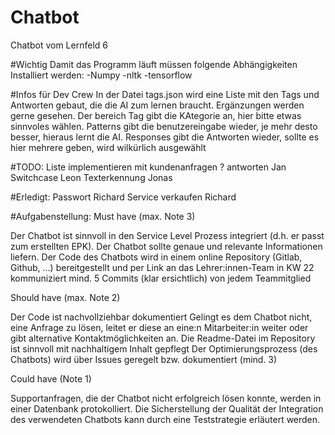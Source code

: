 # Chatbot
Chatbot vom Lernfeld 6

#Wichtig
Damit das Programm läuft müssen folgende Abhängigkeiten Installiert werden:
-Numpy
-nltk
-tensorflow

#Infos für Dev Crew
In der Datei tags.json wird eine Liste mit den Tags und Antworten gebaut, die die AI zum lernen braucht.
Ergänzungen werden gerne gesehen.
Der bereich Tag gibt die KAtegorie an, hier bitte etwas sinnvoles wählen.
Patterns gibt die benutzereingabe wieder, je mehr desto besser, hieraus lernt die AI.
Responses gibt die Antworten wieder, sollte es hier mehrere geben, wird wilkürlich ausgewählt

#TODO: 
Liste implementieren mit kundenanfragen ?
antworten Jan
Switchcase Leon
Texterkennung Jonas

#Erledigt:
Passwort Richard 
Service verkaufen Richard

#Aufgabenstellung:
Must have (max. Note 3)

Der Chatbot ist sinnvoll in den Service Level Prozess integriert (d.h. er passt zum erstellten EPK). 
Der Chatbot sollte genaue und relevante Informationen liefern.
Der Code des Chatbots wird in einem online Repository (Gitlab, Github, …) bereitgestellt und per Link an das Lehrer:innen-Team in KW 22 kommuniziert
mind. 5 Commits (klar ersichtlich) von jedem Teammitglied

Should have (max. Note 2)

Der Code ist nachvollziehbar dokumentiert
Gelingt es dem Chatbot nicht, eine Anfrage zu lösen, leitet er diese an eine:n Mitarbeiter:in weiter oder gibt alternative Kontaktmöglichkeiten an.
Die Readme-Datei im Repository ist sinnvoll mit nachhaltigem Inhalt gepflegt
Der Optimierungsprozess (des Chatbots) wird über Issues geregelt bzw. dokumentiert (mind. 3)

Could have (Note 1)

Supportanfragen, die der Chatbot nicht erfolgreich lösen konnte, werden in einer Datenbank protokolliert.
Die Sicherstellung der Qualität der Integration des verwendeten Chatbots kann durch eine Teststrategie erläutert werden.
